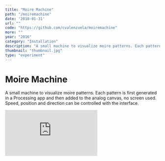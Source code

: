 ```yaml
---
title: "Moire Machine"
path: "/moiremachine"
date: '2018-01-31'
url: ""
code: "https://github.com/cvalenzuela/moiremachine"
more: ""
year: "2016"
category: "Installation"
description: "A small machine to visualize moire patterns. Each pattern is first generated in a Processing app and then added to the analog canvas, no screen used. Speed, position and direction can be controlled with the interface."
thumbnail: "thumbnail.jpg"
type: "experiment"
---
```


# Moire Machine

A small machine to visualize moire patterns. Each pattern is first generated in a Processing app and then added to the analog canvas, no screen used. Speed, position and direction can be controlled with the interface.

<div class="videoWrapper">
  <iframe src="https://player.vimeo.com/video/200213160" frameborder="0" webkitallowfullscreen mozallowfullscreen allowfullscreen></iframe>
</div>

